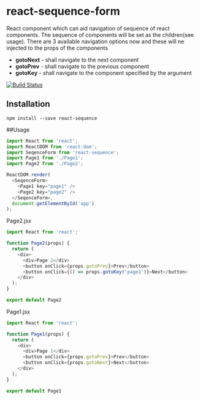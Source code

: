 # react-sequence-form

React component which can aid navigation of sequence of react components. The sequence of components will be set as the children(see usage). There are 3 available navigation options now and these will ne injected to the props of the components
* **gotoNext** - shall navigate to the next component
* **gotoPrev** - shall navigate to the previous component
* **gotoKey** - shall navigate to the component specified by the argument

[![Build Status](https://travis-ci.org/arunghosh/react-sequence-form.svg?branch=master)](https://travis-ci.org/arunghosh/react-sequence-form)

## Installation
```
npm install --save react-sequence
```

##Usage

```javascript
import React from 'react';
import ReactDOM from 'react-dom';
import SeqenceForm from 'react-sequence';
import Page1 from './Page1';
import Page2 from './Page2';

ReactDOM.render(
  <SeqenceForm>
    <Page1 key="page1" />
    <Page2 key="page2" />
  </SeqenceForm>,
  document.getElementById('app')
);

```

Page2.jsx
```javascript
import React from 'react';

function Page2(props) {
  return (
    <div>
      <div>Page 2</div>
      <button onClick={props.gotoPrev}>Prev</button>
      <button onClick={() => props.gotoKey('page1')}>Next</button>
    </div>
  );
}

export default Page2
```

Page1.jsx
```javascript
import React from 'react';

function Page1(props) {
  return (
    <div>
      <div>Page 1</div>
      <button onClick={props.gotoPrev}>Prev</button>
      <button onClick={props.gotoNext}>Next</button>
    </div>
  );
}

export default Page1
```

